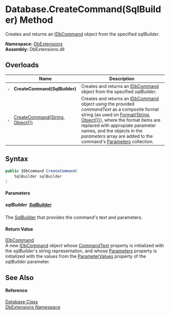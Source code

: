 Database.CreateCommand(SqlBuilder) Method
=========================================
Creates and returns an [IDbCommand][1] object from the specified *sqlBuilder*.
  
**Namespace:** [DbExtensions][2]  
**Assembly:** DbExtensions.dll

Overloads
---------

|                  | Name                                 | Description                                                                                                                                                                                                                                                                                                                   |
| ---------------- | ------------------------------------ | ----------------------------------------------------------------------------------------------------------------------------------------------------------------------------------------------------------------------------------------------------------------------------------------------------------------------------- |
| ![Public method] | **CreateCommand(SqlBuilder)**        | Creates and returns an [IDbCommand][1] object from the specified *sqlBuilder*.                                                                                                                                                                                                                                                |
| ![Public method] | [CreateCommand(String, Object[])][3] | Creates and returns an [IDbCommand][1] object using the provided *commandText* as a composite format string (as used on [Format(String, Object[])][4]), where the format items are replaced with appropiate parameter names, and the objects in the *parameters* array are added to the command's [Parameters][5] collection. |


Syntax
------

```csharp
public IDbCommand CreateCommand(
	SqlBuilder sqlBuilder
)
```

#### Parameters

##### *sqlBuilder*  [SqlBuilder][6]
The [SqlBuilder][6] that provides the command's text and parameters.

#### Return Value
[IDbCommand][1]  
 A new [IDbCommand][1] object whose [CommandText][7] property is initialized with the *sqlBuilder*'s string representation, and whose [Parameters][5] property is initialized with the values from the [ParameterValues][8] property of the *sqlBuilder* parameter.

See Also
--------

#### Reference
[Database Class][9]  
[DbExtensions Namespace][2]  

[1]: https://learn.microsoft.com/dotnet/api/system.data.idbcommand
[2]: ../README.md
[3]: CreateCommand_1.md
[4]: https://learn.microsoft.com/dotnet/api/system.string.format#system-string-format(system-string-system-object())
[5]: https://learn.microsoft.com/dotnet/api/system.data.idbcommand.parameters
[6]: ../SqlBuilder/README.md
[7]: https://learn.microsoft.com/dotnet/api/system.data.idbcommand.commandtext
[8]: ../SqlBuilder/ParameterValues.md
[9]: README.md
[Public method]: ../../icons/pubmethod.svg "Public method"